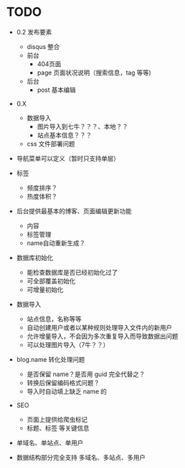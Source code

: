 TODO
====


* 0.2 发布要素
	* disqus 整合
	* 前台
		* 404页面
		* page 页面状况说明（搜索信息，tag 等等)
	* 后台
		* post 基本编辑

* 0.X
	* 数据导入
		* 图片导入到七牛？？？、本地？？
		* 站点基本信息？？？
	* css 文件部署问题

* 导航菜单可以定义（暂时只支持单层）
* 标签
	* 频度排序？
	* 热度体积？
* 后台提供最基本的博客、页面编辑更新功能
	* 内容
	* 标签管理
	* name自动重新生成？
* 数据库初始化
	* 能检查数据库是否已经初始化过了
	* 可全部覆盖初始化
	* 可增量初始化
* 数据导入
	* 站点信息，名称等等
	* 自动创建用户或者以某种规则处理导入文件内的新用户
	* 允许增量导入，不会因为多次重复导入而导致数据出问题
	* 可以处理图片导入（7牛？？）
* blog.name 转化处理问题
	* 是否保留 name？是否用 guid 完全代替之？
	* 转换后保留编码格式问题？
	* 导入时自动填上缺乏 name 的
* SEO
	* 页面上提供给爬虫标记
	* 标题、标签 等关键信息
* 单域名、单站点、单用户
* 数据结构部分完全支持 多域名、多站点、多用户
